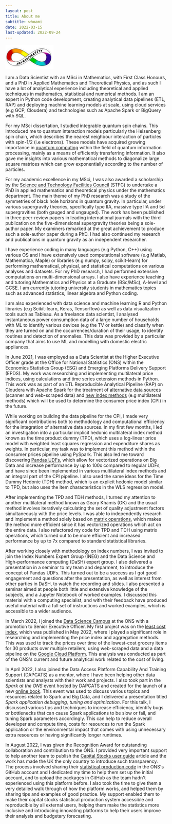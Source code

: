 ```yaml
---
layout: post
title: About me
subtitle: whoami
date: 2022-03-15
last-updated: 2022-09-24
---
```

<centred><img src="/assets/img/neurodiversity.png" alt="isolated" width="150"/></centred>


I am a Data Scientist with an MSci in Mathematics, with First Class Honours, and a PhD in Applied Mathematics and Theoretical Physics, and as such I have a lot of analytical experience including theoretical and applied techniques in mathematics, statistical and numerical methods. I am an expert in Python code development, creating analytical data pipelines (ETL, RAP) and deploying machine learning models at scale, using cloud services (e.g GCP, Cloudera) and technologies such as Apache Spark or BigQuery with SQL.

For my MSci dissertation, I studied integrable quantum spin chains. This introduced me to quantum interaction models particularly the Heisenberg spin chain, which describes the nearest neighbour interaction of particles with spin-1/2 (i.e electrons). These models have acquired growing importance in [quantum computing](https://doi.org/10.48550/arXiv.2207.09994) within the field of quantum information processing, mainly as a means of efficiently transferring information. It also gave me insights into various mathematical methods to diagonalize large square matrices which can grow exponentially according to the number of particles. 

For my academic excellence in my MSci, I was also awarded a scholarship by the [Science and Technology Facilities Council](https://stfc.ukri.org/) (STFC) to undertake a PhD in applied mathematics and theoretical physics under the mathematics department. The main theme of my PhD research was a study of the symmetries of black hole horizons in quantum gravity. In particular, under various supergravity theories, specifically type IIA, massive type IIA and 5d supergravities (both gauged and ungauged). The work has been published in three peer-review papers in leading international journals with the third publication on the five-dimensional supergravity theories being a sole-author paper. My examiners remarked at the great achievement to produce such a sole-author paper during a PhD. I had also continued my research and publications in quantum gravity as an independent researcher.

I have experience coding in many languages (e.g Python, C++) using various OS and I have extensively used computational software (e.g Matlab, Mathematica, Maple) or libraries (e.g numpy, scipy, scikit-learn) for performing mathematical, physical, and statistical computations on various analyses and datasets. For my PhD research, I had performed extensive computations on multi-dimensional arrays. I also have experience teaching and tutoring Mathematics and Physics at a Graduate (BSc/MSc), A-level and GCSE. I am currently tutoring university students in mathematics topics such as advanced statistics, linear algebra and Python coding.

I am also experienced with data science and machine learning R and Python libraries (e.g Scikit-learn, Keras, Tensorflow) as well as data visualization tools such as Tableau. As a freelance data scientist, I analysed instantaneous power consumption data of a large number of households with ML to identify various devices (e.g the TV or kettle) and classify when they are turned on and the occurrences/duration of their usage, to identify routines and detection of anomalies. This data was provided by a particular company that aims to use ML and modelling with domestic electric appliances.

In June 2021, I was employed as a Data Scientist at the Higher Executive Officer grade at the Office for National Statistics (ONS) within the Economics Statistics Group (ESG) and Emerging Platforms Delivery Support (EPDS). My work was researching and implementing multilateral price indices, using calculations and time series extension methods in Python. This work was as part of an ETL Reproducible Analytical Pipeline (RAP) on Cloudera with Apache Spark for the treatment of [alternative data sources](https://www.ons.gov.uk/economy/inflationandpriceindices/articles/introducingalternativedataintoconsumerpricestatisticsaggregationandweights/2021-11-09) (scanner and web-scraped data) and [new index methods](https://www.ons.gov.uk/economy/inflationandpriceindices/articles/newindexnumbermethodsinconsumerpricestatistics/2020-09-01) (e.g multilateral methods) which will be used to determine the consumer price index (CPI) in the future. 

While working on building the data pipeline for the CPI, I made very significant contributions both to methodology and computational efficiency for the integration of alternative data sources. In my first few months, I led an investigation into a particular implicit hedonic multilateral index method known as the time product dummy (TPD), which uses a log-linear price model with weighted least squares regression and expenditure shares as weights. In particular, my task was to implement this method within the consumer prices pipeline using PySpark. This also led me toward discovering [Pandas UDFs](https://www.databricks.com/blog/2020/05/20/new-pandas-udfs-and-python-type-hints-in-the-upcoming-release-of-apache-spark-3-0.html), which allow for vectorized operations on Big Data and increase performance by up to 100x compared to regular UDFs, and have since been implemented in various multilateral index methods and an integral part of the CPI pipeline. I also used the same ideas for the Time Dummy Hedonic (TDH) method, which is an explicit hedonic model similar to TPD, but also uses the item characteristics in the WLS regression model.

After implementing the TPD and TDH methods, I turned my attention to another multilateral method known as Geary Khamis (GK) and the usual method involves iteratively calculating the set of quality adjustment factors simultaneously with the price levels. I was able to independently research and implement a method solely based on [matrix operations](https://drrobotk.github.io/2021-09-20-Geary-Khamis/), which makes the method more efficient since it has vectorized operations which act on the entire data. I also refactored my code for TPD and TDH using matrix operations, which turned out to be more efficient and increased performance by up to 7x compared to standard statistical libraries.

After working closely with methodology on index numbers, I was invited to join the Index Numbers Expert Group (INEG) and the Data Science and High-performance computing (DaSH) expert group. I also delivered a presentation in a seminar to my team and deparment, to introduce the concept of Pandas UDFs. This turned out to be a success as I got good engagement and questions after the presentation, as well as interest from other parties in DaSH, to watch the recording and slides. I also presented a seminar aimed at people both little and extensive knowledge of the subjects, and a Jupyter Notebook of worked examples. I discussed this material with a computing specialist, and with their feedback have produced useful material with a full set of instructions and worked examples, which is accessible to a wider audience.

In March 2022, I joined the [Data Science Campus](https://datasciencecampus.ons.gov.uk/) at the ONS with a promotion to Senior Executive Officer. My first project was on the [least cost index](https://www.ons.gov.uk/economy/inflationandpriceindices/articles/trackingthelowestcostgroceryitemsukexperimentalanalysis/april2021toapril2022), which was published in May 2022, where I played a significant role in researching and implementing the price index and aggregation methods. This was used to track the prices over time of the lowest-cost grocery items for 30 products over multiple retailers, using web-scraped data and a data pipeline on the [Google Cloud Platform](https://cloud.google.com/). This analysis was conducted as part of the ONS's current and future analytical work related to the cost of living.

In April 2022, I also joined the Data Access Platform Capability And Training Support (DAPCATS) as a mentor, where I have been helping other data scientists and analysts with their work and projects. I also took part in the *Spark at the ONS* event hosted by DAPCATS and created for the launch of a new [online book](https://best-practice-and-impact.github.io/ons-spark/intro.html). This event was used to discuss various topics and resources related to Spark and Big Data, and I delivered a presentation titled *Spark application debugging, tuning and optimization*. For this talk, I discussed various tips and techniques to increase efficiency, identify bugs or bottlenecks that can cause Spark applications to be slow or fail, and tuning Spark parameters accordingly. This can help to reduce overall developer and compute time, costs for resources to run the Spark application or the environmental impact that comes with using unnecessary extra resources or having significantly longer runtimes. 

In August 2022, I was given the Recognition Award for outstanding collaboration and contribution to the ONS. I provided very important support to help another team to publish the [Capital Stocks user guide](https://www.ons.gov.uk/releases/introducingthecapitalstocksuserguide) article and the work has made the UK the only country to introduce such transparency. The process involved sharing their [statistical production code](https://github.com/ONSdigital/Capstocks) in the ONS's GitHub account and I dedicated my time to help them set up the initial account, and to upload the packages in GitHub as the team hadn't experienced using this platform before. I also took the time to give them a very detailed walk through of how the platform works, and helped them by sharing tips and examples of good practice. My support enabled them to make their capital stocks statistical production system accessible and reproducible by all external users, helping them make the statistics more inclusive and introducing innovating platforms to help their users improve their analysis and budgetary forecasting.

